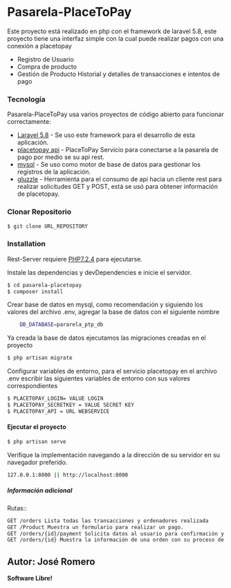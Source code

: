 # Pasarela-PlaceToPay


Este proyecto está realizado en php con el framework de laravel 5.8, este proyecto tiene una interfaz simple con la cual puede realizar pagos con una conexión a placetopay
  - Registro de Usuario 
  - Compra de producto
  - Gestión de Producto Historial y detalles de transacciones e intentos de pago

### Tecnología

Pasarela-PlaceToPay usa varios proyectos de código abierto para funcionar correctamente:

* [Laravel 5.8](https://laravel.com/docs/5.8) - Se uso este framework para el desarrollo de esta aplicación.
* [placetopay api](https://dev.placetopay.com/web/redirection/) - PlaceToPay Servicio para conectarse a la pasarela de pago por medio se su api rest.
* [mysql](https://www.mysql.com/) - Se uso como motor de base de datos para gestionar los registros de la aplicación.
* [gluzzle](docs.guzzlephp.org) - Herramienta para el consumo de api hacia un cliente rest para realizar solicitudes GET y POST, está se usó para obtener información de placetopay.

### Clonar Repositorio
```sh
$ git clone URL_REPOSITORY 
```

### Installation

Rest-Server requiere [PHP7.2.4](https://www.php.net/) para ejecutarse.

Instale las dependencias y devDependencies e inicie el servidor.
```sh
$ cd pasarela-placetopay
$ composer install 
```

Crear base de datos en mysql, como recomendación y siguiendo los valores del archivo .env, agregar la base de datos con el siguiente nombre
```sh
    DB_DATABASE=pararela_ptp_db 
```

Ya creada la base de datos ejecutamos las migraciones creadas en el proyecto
```sh
$ php artisan migrate
```

Configurar variables de entorno, para el servicio placetopay en el archivo .env escribir las siguientes variables de entorno con sus valores correspondientes
```sh
$ PLACETOPAY_LOGIN= VALUE LOGIN
$ PLACETOPAY_SECRETKEY = VALUE SECRET KEY
$ PLACETOPAY_API = URL WEBSERVICE
```

#### Ejecutar el proyecto
```sh
$ php artisan serve
```

Verifique la implementación navegando a la dirección de su servidor en su navegador preferido.
```sh
127.0.0.1:8000 || http://localhost:8000
```

##### Información adicional
Rutas::
```sh
GET /orders Lista todas las transacciones y ordenadores realizada
GET /Product Muestra un formulario para realizar un pago.
GET /orders/{id}/payment Solicita datos al usuario para confirmación y realizar el pago
GET /orders/{id} Muestra la información de una orden con su proceso de pago correspondiente
```

Autor: José Romero
----
**Software Libre!**


